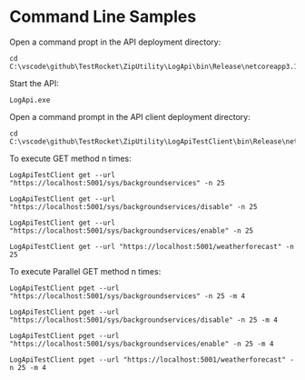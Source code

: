 ﻿# Command Line Samples

Open a command propt in the API deployment directory:

```shell
cd C:\vscode\github\TestRocket\ZipUtility\LogApi\bin\Release\netcoreapp3.1
```

Start the API:

```shell
LogApi.exe
```

Open a command prompt in the API client deployment directory:

```shell
cd C:\vscode\github\TestRocket\ZipUtility\LogApiTestClient\bin\Release\netcoreapp3.1
```

To execute GET method n times:

```shell
LogApiTestClient get --url "https://localhost:5001/sys/backgroundservices" -n 25
```

```shell
LogApiTestClient get --url "https://localhost:5001/sys/backgroundservices/disable" -n 25
```

```shell
LogApiTestClient get --url "https://localhost:5001/sys/backgroundservices/enable" -n 25
```


```shell
LogApiTestClient get --url "https://localhost:5001/weatherforecast" -n 25
```


To execute Parallel GET method n times:

```shell
LogApiTestClient pget --url "https://localhost:5001/sys/backgroundservices" -n 25 -m 4
```

```shell
LogApiTestClient pget --url "https://localhost:5001/sys/backgroundservices/disable" -n 25 -m 4
```

```shell
LogApiTestClient pget --url "https://localhost:5001/sys/backgroundservices/enable" -n 25 -m 4
```


```shell
LogApiTestClient pget --url "https://localhost:5001/weatherforecast" -n 25 -m 4
```